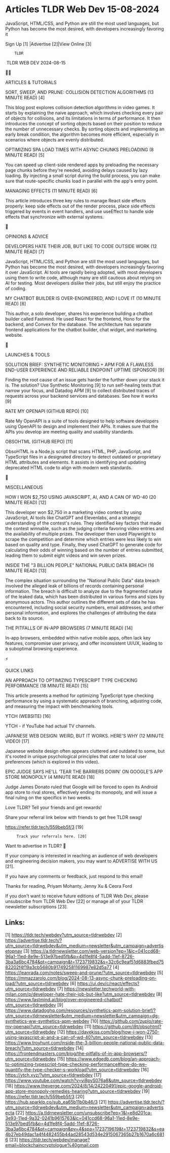 # Articles TLDR Web Dev 15-08-2024

JavaScript, HTML/CSS, and Python are still the most used languages,
but Python has become the most desired, with developers increasingly
favoring it  

 Sign Up [1] |Advertise [2]|View Online [3] 

		TLDR 

 TLDR WEB DEV 2024-08-15

🧑‍💻 

ARTICLES & TUTORIALS

 SORT, SWEEP, AND PRUNE: COLLISION DETECTION ALGORITHMS (13 MINUTE
READ) [4] 

 This blog post explores collision detection algorithms in video
games. It starts by explaining the naive approach, which involves
checking every pair of objects for collisions, and its limitations in
terms of performance. It then introduces the concept of sorting
objects based on their position to reduce the number of unnecessary
checks. By sorting objects and implementing an early break condition,
the algorithm becomes more efficient, especially in scenarios where
objects are evenly distributed. 

 OPTIMIZING SPA LOAD TIMES WITH ASYNC CHUNKS PRELOADING (8 MINUTE
READ) [5] 

 You can speed up client-side rendered apps by preloading the
necessary page chunks before they're needed, avoiding delays caused by
lazy loading. By injecting a small script during the build process,
you can make sure that route-specific chunks load in parallel with the
app's entry point. 

 MANAGING EFFECTS (11 MINUTE READ) [6] 

 This article introduces three key rules to manage React side effects
properly: keep side effects out of the render process, place side
effects triggered by events in event handlers, and use useEffect to
handle side effects that synchronize with external systems. 

🧠 

OPINIONS & ADVICE

 DEVELOPERS HATE THEIR JOB, BUT LIKE TO CODE OUTSIDE WORK (12 MINUTE
READ) [7] 

 JavaScript, HTML/CSS, and Python are still the most used languages,
but Python has become the most desired, with developers increasingly
favoring it over JavaScript. AI tools are rapidly being adopted, with
most developers using them to write code, although many are still
cautious about relying on AI for testing. Most developers dislike
their jobs, but still enjoy the practice of coding. 

 MY CHATBOT BUILDER IS OVER-ENGINEERED, AND I LOVE IT (10 MINUTE READ)
[8] 

 This author, a solo developer, shares his experience building a
chatbot builder called Fastmind. He used React for the frontend, Hono
for the backend, and Convex for the database. The architecture has
separate frontend applications for the chatbot builder, chat widget,
and marketing website. 

🚀 

LAUNCHES & TOOLS

 SOLUTION BRIEF: SYNTHETIC MONITORING + APM FOR A FLAWLESS END-USER
EXPERIENCE AND RELIABLE ENDPOINT UPTIME (SPONSOR) [9] 

 Finding the root cause of an issue gets harder the further down your
stack it is. The solution? Use Synthetic Monitoring [9] to run
self-healing tests that narrow your focus, and Datadog APM [9] to
collect distributed traces of requests across your backend services
and databases. See how it works [9] 

 RATE MY OPENAPI (GITHUB REPO) [10] 

 Rate My OpenAPI is a suite of tools designed to help software
developers using OpenAPI to design and implement their APIs. It makes
sure that the APIs you develop are meeting quality and usability
standards. 

 OBSOHTML (GITHUB REPO) [11] 

 ObsoHTML is a Node.js script that scans HTML, PHP, JavaScript, and
TypeScript files in a designated directory to detect outdated or
proprietary HTML attributes and elements. It assists in identifying
and updating deprecated HTML code to align with modern web standards. 

🎁 

MISCELLANEOUS

 HOW I WON $2,750 USING JAVASCRIPT, AI, AND A CAN OF WD-40 (20 MINUTE
READ) [12] 

 This developer won $2,750 in a marketing video contest by using
JavaScript, AI tools like ChatGPT and Elevenlabs, and a strategic
understanding of the contest's rules. They identified key factors that
made the contest winnable, such as the judging criteria favoring video
entries and the availability of multiple prizes. The developer then
used Playwright to scrape the competition and determine which entries
were less likely to win based on quality and type. Finally, they used
ChatGPT to generate code for calculating their odds of winning based
on the number of entries submitted, leading them to submit eight
videos and win seven prizes. 

 INSIDE THE "3 BILLION PEOPLE" NATIONAL PUBLIC DATA BREACH (16 MINUTE
READ) [13] 

 The complex situation surrounding the "National Public Data" data
breach involved the alleged leak of billions of records containing
personal information. The breach is difficult to analyze due to the
fragmented nature of the leaked data, which has been distributed in
various forms and sizes by anonymous actors. This author outlines the
different sets of data he has encountered, including social security
numbers, email addresses, and other personal information, and explores
the challenges of attributing the data back to its source. 

 THE PITFALLS OF IN-APP BROWSERS (7 MINUTE READ) [14] 

 In-app browsers, embedded within native mobile apps, often lack key
features, compromise user privacy, and offer inconsistent UI/UX,
leading to a suboptimal browsing experience. 

⚡ 

QUICK LINKS

 AN APPROACH TO OPTIMIZING TYPESCRIPT TYPE CHECKING PERFORMANCE (18
MINUTE READ) [15] 

 This article presents a method for optimizing TypeScript type
checking performance by using a systematic approach of branching,
adjusting code, and measuring the impact with benchmarking tools. 

 YTCH (WEBSITE) [16] 

 YTCH - if YouTube had actual TV channels. 

 JAPANESE WEB DESIGN: WEIRD, BUT IT WORKS. HERE'S WHY (12 MINUTE
VIDEO) [17] 

 Japanese website design often appears cluttered and outdated to some,
but it's rooted in unique psychological principles that cater to local
user preferences (which is explored in this video). 

 EPIC JUDGE SAYS HE'LL ‘TEAR THE BARRIERS DOWN' ON GOOGLE'S APP
STORE MONOPOLY (4 MINUTE READ) [18] 

 Judge James Donato ruled that Google will be forced to open its
Android app store to rival stores, effectively ending its monopoly,
and will issue a final ruling on the specifics in two weeks. 

Love TLDR? Tell your friends and get rewards!

 Share your referral link below with friends to get free TLDR swag! 

 https://refer.tldr.tech/559beb5f/3 [19] 

		 Track your referrals here. [20] 

Want to advertise in TLDR? 📰

 If your company is interested in reaching an audience of web
developers and engineering decision makers, you may want to ADVERTISE
WITH US [21]. 

 If you have any comments or feedback, just respond to this email! 

Thanks for reading, 
Priyam Mohanty, Jenny Xu & Ceora Ford 

If you don't want to receive future editions of TLDR Web Dev, please
unsubscribe from TLDR Web Dev [22] or manage all of your TLDR
newsletter subscriptions [23]. 

 

Links:
------
[1] https://tldr.tech/webdev?utm_source=tldrwebdev
[2] https://advertise.tldr.tech/?utm_source=tldrwebdev&utm_medium=newsletter&utm_campaign=advertisetopnav
[3] https://a.tldrnewsletter.com/web-version?ep=1&lc=041ccd68-96a1-11ed-8e9e-513e97bed5fb&p=4d1fe8f4-5add-11ef-8726-3ba3a6bc4784&pt=campaign&t=1723719832&s=32c6c9eaf51d6883fbed7582202f4f19a3cb5680b917492581169987e82d5a77
[4] https://leanrada.com/notes/sweep-and-prune/?utm_source=tldrwebdev
[5] https://mmazzarolo.com/blog/2024-08-13-async-chunk-preloading-on-load/?utm_source=tldrwebdev
[6] https://ui.dev/c/react/effects?utm_source=tldrwebdev
[7] https://newsletter.techworld-with-milan.com/p/developer-hate-their-job-but-like?utm_source=tldrwebdev
[8] https://www.fastmind.ai/blog/over-engineered-chatbot?utm_source=tldrwebdev
[9] https://www.datadoghq.com/resources/synthetics-apm-solution-brief/?utm_source=tldrnewsletter&utm_medium=newsletter&utm_campaign=dg-synthetics-ww-synthetics-apm-webdev
[10] https://github.com/zuplo/rate-my-openapi?utm_source=tldrwebdev
[11] https://github.com/j9t/obsohtml?utm_source=tldrwebdev
[12] https://davekiss.com/blog/how-i-won-2750-using-javascript-ai-and-a-can-of-wd-40?utm_source=tldrwebdev
[13] https://www.troyhunt.com/inside-the-3-billion-people-national-public-data-breach/?utm_source=tldrwebdev
[14] https://frontendmasters.com/blog/the-pitfalls-of-in-app-browsers/?utm_source=tldrwebdev
[15] https://www.edgedb.com/blog/an-approach-to-optimizing-typescript-type-checking-performance#how-do-we-quantify-the-type-checker-s-workload?utm_source=tldrwebdev
[16] https://ytch.xyz/?utm_source=tldrwebdev
[17] https://www.youtube.com/watch?v=vi8pyS076a8&utm_source=tldrwebdev
[18] https://www.theverge.com/2024/8/14/24220491/epic-google-android-app-store-monopoly-remedies-hearing?utm_source=tldrwebdev
[19] https://refer.tldr.tech/559beb5f/3
[20] https://hub.sparklp.co/sub_ea65b11b0b46/3
[21] https://advertise.tldr.tech/?utm_source=tldrwebdev&utm_medium=newsletter&utm_campaign=advertisecta
[22] https://a.tldrnewsletter.com/unsubscribe?ep=1&l=e8d201ca-3e93-11ed-9a32-0241b9615763&lc=041ccd68-96a1-11ed-8e9e-513e97bed5fb&p=4d1fe8f4-5add-11ef-8726-3ba3a6bc4784&pt=campaign&pv=4&spa=1723719619&t=1723719832&s=ea4b27eb49dac1a4f4482455b44ad28543d534e2915067365b27b1670a6c6816
[23] https://tldr.tech/webdev/manage?email=blockchaincryptologue%40gmail.com